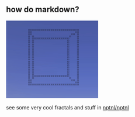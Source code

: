 ## **how do markdown?**

<img src="./cube.gif" width="50%">

see some very cool fractals and stuff in [nptnl/nptnl](https://github.com/nptnl/nptnl)